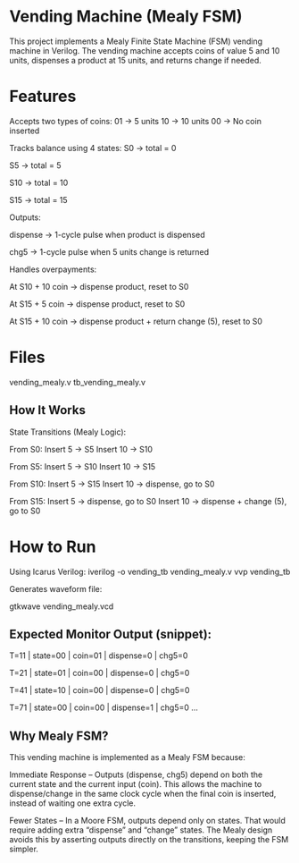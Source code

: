 # Vending Machine (Mealy FSM)

This project implements a Mealy Finite State Machine (FSM) vending machine in Verilog. The vending machine accepts coins of value 5 and 10 units, dispenses a product at 15 units, and returns change if needed.
# Features
Accepts two types of coins:
01 → 5 units
10 → 10 units
00 → No coin inserted

Tracks balance using 4 states:
S0 → total = 0

S5 → total = 5

S10 → total = 10

S15 → total = 15

Outputs:

dispense → 1-cycle pulse when product is dispensed

chg5 → 1-cycle pulse when 5 units change is returned

Handles overpayments:

At S10 + 10 coin → dispense product, reset to S0

At S15 + 5 coin → dispense product, reset to S0

At S15 + 10 coin → dispense product + return change (5), reset to S0

# Files
vending_mealy.v 
tb_vending_mealy.v

## How It Works
State Transitions (Mealy Logic):

From S0:
Insert 5 → S5
Insert 10 → S10

From S5:
Insert 5 → S10
Insert 10 → S15

From S10:
Insert 5 → S15
Insert 10 → dispense, go to S0

From S15:
Insert 5 → dispense, go to S0
Insert 10 → dispense + change (5), go to S0

# How to Run
Using Icarus Verilog:
iverilog -o vending_tb vending_mealy.v
vvp vending_tb


Generates waveform file:

gtkwave vending_mealy.vcd

## Expected Monitor Output (snippet):
T=11 | state=00 | coin=01 | dispense=0 | chg5=0

T=21 | state=01 | coin=00 | dispense=0 | chg5=0

T=41 | state=10 | coin=00 | dispense=0 | chg5=0

T=71 | state=00 | coin=00 | dispense=1 | chg5=0
...

##  Why Mealy FSM?

This vending machine is implemented as a Mealy FSM because:

Immediate Response – Outputs (dispense, chg5) depend on both the current state and the current input (coin). This allows the machine to dispense/change in the same clock cycle when the final coin is inserted, instead of waiting one extra cycle.

Fewer States – In a Moore FSM, outputs depend only on states. That would require adding extra “dispense” and “change” states. The Mealy design avoids this by asserting outputs directly on the transitions, keeping the FSM simpler.

